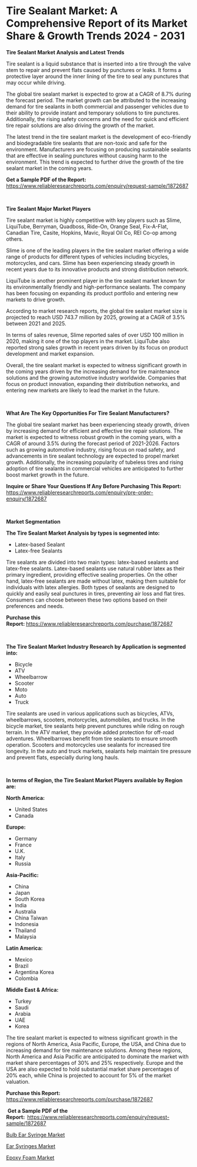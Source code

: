 <p><h1>Tire Sealant Market: A Comprehensive Report of its Market Share & Growth Trends 2024 - 2031</h1></p><p><strong>Tire Sealant Market Analysis and Latest Trends</strong></p>
<p><p>Tire sealant is a liquid substance that is inserted into a tire through the valve stem to repair and prevent flats caused by punctures or leaks. It forms a protective layer around the inner lining of the tire to seal any punctures that may occur while driving.</p><p>The global tire sealant market is expected to grow at a CAGR of 8.7% during the forecast period. The market growth can be attributed to the increasing demand for tire sealants in both commercial and passenger vehicles due to their ability to provide instant and temporary solutions to tire punctures. Additionally, the rising safety concerns and the need for quick and efficient tire repair solutions are also driving the growth of the market.</p><p>The latest trend in the tire sealant market is the development of eco-friendly and biodegradable tire sealants that are non-toxic and safe for the environment. Manufacturers are focusing on producing sustainable sealants that are effective in sealing punctures without causing harm to the environment. This trend is expected to further drive the growth of the tire sealant market in the coming years.</p></p>
<p><strong>Get a Sample PDF of the Report:&nbsp;</strong> <a href="https://www.reliableresearchreports.com/enquiry/request-sample/1872687">https://www.reliableresearchreports.com/enquiry/request-sample/1872687</a></p>
<p>&nbsp;</p>
<p><strong>Tire Sealant Major Market Players</strong></p>
<p><p>Tire sealant market is highly competitive with key players such as Slime, LiquiTube, Berryman, Quadboss, Ride-On, Orange Seal, Fix-A-Flat, Canadian Tire, Casite, Hopkins, Mavic, Royal Oil Co, REI Co-op among others. </p><p>Slime is one of the leading players in the tire sealant market offering a wide range of products for different types of vehicles including bicycles, motorcycles, and cars. Slime has been experiencing steady growth in recent years due to its innovative products and strong distribution network.</p><p>LiquiTube is another prominent player in the tire sealant market known for its environmentally friendly and high-performance sealants. The company has been focusing on expanding its product portfolio and entering new markets to drive growth.</p><p>According to market research reports, the global tire sealant market size is projected to reach USD 743.7 million by 2025, growing at a CAGR of 3.5% between 2021 and 2025. </p><p>In terms of sales revenue, Slime reported sales of over USD 100 million in 2020, making it one of the top players in the market. LiquiTube also reported strong sales growth in recent years driven by its focus on product development and market expansion.</p><p>Overall, the tire sealant market is expected to witness significant growth in the coming years driven by the increasing demand for tire maintenance solutions and the growing automotive industry worldwide. Companies that focus on product innovation, expanding their distribution networks, and entering new markets are likely to lead the market in the future.</p></p>
<p>&nbsp;</p>
<p><strong>What Are The Key Opportunities For Tire Sealant Manufacturers?</strong></p>
<p><p>The global tire sealant market has been experiencing steady growth, driven by increasing demand for efficient and effective tire repair solutions. The market is expected to witness robust growth in the coming years, with a CAGR of around 3.5% during the forecast period of 2021-2026. Factors such as growing automotive industry, rising focus on road safety, and advancements in tire sealant technology are expected to propel market growth. Additionally, the increasing popularity of tubeless tires and rising adoption of tire sealants in commercial vehicles are anticipated to further boost market growth in the future.</p></p>
<p><strong>Inquire or Share Your Questions If Any Before Purchasing This Report:</strong> <a href="https://www.reliableresearchreports.com/enquiry/pre-order-enquiry/1872687">https://www.reliableresearchreports.com/enquiry/pre-order-enquiry/1872687</a></p>
<p>&nbsp;</p>
<p><strong>Market Segmentation</strong></p>
<p><strong>The Tire Sealant Market Analysis by types is segmented into:</strong></p>
<p><ul><li>Latex-based Sealant</li><li>Latex-free Sealants</li></ul></p>
<p><p>Tire sealants are divided into two main types: latex-based sealants and latex-free sealants. Latex-based sealants use natural rubber latex as their primary ingredient, providing effective sealing properties. On the other hand, latex-free sealants are made without latex, making them suitable for individuals with latex allergies. Both types of sealants are designed to quickly and easily seal punctures in tires, preventing air loss and flat tires. Consumers can choose between these two options based on their preferences and needs.</p></p>
<p><strong>Purchase this Report:&nbsp;</strong><a href="https://www.reliableresearchreports.com/purchase/1872687">https://www.reliableresearchreports.com/purchase/1872687</a></p>
<p>&nbsp;</p>
<p><strong>The Tire Sealant Market Industry Research by Application is segmented into:</strong></p>
<p><ul><li>Bicycle</li><li>ATV</li><li>Wheelbarrow</li><li>Scooter</li><li>Moto</li><li>Auto</li><li>Truck</li></ul></p>
<p><p>Tire sealants are used in various applications such as bicycles, ATVs, wheelbarrows, scooters, motorcycles, automobiles, and trucks. In the bicycle market, tire sealants help prevent punctures while riding on rough terrain. In the ATV market, they provide added protection for off-road adventures. Wheelbarrows benefit from tire sealants to ensure smooth operation. Scooters and motorcycles use sealants for increased tire longevity. In the auto and truck markets, sealants help maintain tire pressure and prevent flats, especially during long hauls.</p></p>
<p>&nbsp;</p>
<p><strong>In terms of Region, the Tire Sealant Market Players available by Region are:</strong></p>
<p>
    <p> <strong> North America: </strong>
        <ul>
            <li>United States</li>
            <li>Canada</li>
        </ul>
        </p> 
    <p> <strong> Europe: </strong>
        <ul>
            <li>Germany</li>
            <li>France</li>
            <li>U.K.</li>
            <li>Italy</li>
            <li>Russia</li>
        </ul>
        </p> 
    <p> <strong> Asia-Pacific: </strong>
        <ul>
            <li>China</li>
            <li>Japan</li>
            <li>South Korea</li>
            <li>India</li>
            <li>Australia</li>
            <li>China Taiwan</li>
            <li>Indonesia</li>
            <li>Thailand</li>
            <li>Malaysia</li>
        </ul>
        </p> 
    <p> <strong> Latin America: </strong>
        <ul>
            <li>Mexico</li>
            <li>Brazil</li>
            <li>Argentina Korea</li>
            <li>Colombia</li>
        </ul>
        </p> 
    <p> <strong> Middle East & Africa: </strong>
        <ul>
            <li>Turkey</li>
            <li>Saudi</li>
            <li>Arabia</li>
            <li>UAE</li>
            <li>Korea</li>
        </ul>
    </p>
    </p>
<p><p>The tire sealant market is expected to witness significant growth in the regions of North America, Asia Pacific, Europe, the USA, and China due to increasing demand for tire maintenance solutions. Among these regions, North America and Asia Pacific are anticipated to dominate the market with market share percentages of 30% and 25% respectively. Europe and the USA are also expected to hold substantial market share percentages of 20% each, while China is projected to account for 5% of the market valuation.</p></p>
<p><strong>Purchase this Report: </strong><a href="https://www.reliableresearchreports.com/purchase/1872687">https://www.reliableresearchreports.com/purchase/1872687</a></p>
<p>&nbsp;<strong>Get a Sample PDF of the Report:&nbsp;&nbsp;</strong><a href="https://www.reliableresearchreports.com/enquiry/request-sample/1872687">https://www.reliableresearchreports.com/enquiry/request-sample/1872687</a></p>
<p><strong></strong></p>
<p><p><a href="https://view.publitas.com/reportprime-1/bulb-ear-syringe-market-share-market-new-trends-analysis-report-by-type-by-application-by-end-use-by-region-and-segment-forecasts-2023-2030/">Bulb Ear Syringe Market</a></p><p><a href="https://view.publitas.com/reportprime-1/ear-syringes-market-research-report-provides-critical-insights-that-can-help-shape-business-development-and-investment-strategies/">Ear Syringes Market</a></p><p><a href="https://github.com/Alonsoolds3wq1d81czn8rbol/Market-Research-Report-List-1/blob/main/epoxy-foam-market.md">Epoxy Foam Market</a></p></p>